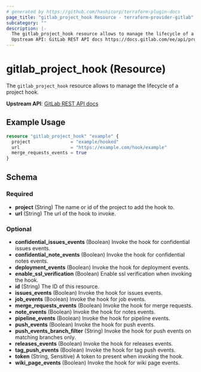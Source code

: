 ```yaml
---
# generated by https://github.com/hashicorp/terraform-plugin-docs
page_title: "gitlab_project_hook Resource - terraform-provider-gitlab"
subcategory: ""
description: |-
  The gitlab_project_hook resource allows to manage the lifecycle of a project hook.
  Upstream API: GitLab REST API docs https://docs.gitlab.com/ee/api/projects.html#hooks
---
```


# gitlab_project_hook (Resource)

The `gitlab_project_hook` resource allows to manage the lifecycle of a project hook.

**Upstream API**: [GitLab REST API docs](https://docs.gitlab.com/ee/api/projects.html#hooks)

## Example Usage

```terraform
resource "gitlab_project_hook" "example" {
  project               = "example/hooked"
  url                   = "https://example.com/hook/example"
  merge_requests_events = true
}
```

<!-- schema generated by tfplugindocs -->
## Schema

### Required

- **project** (String) The name or id of the project to add the hook to.
- **url** (String) The url of the hook to invoke.

### Optional

- **confidential_issues_events** (Boolean) Invoke the hook for confidential issues events.
- **confidential_note_events** (Boolean) Invoke the hook for confidential notes events.
- **deployment_events** (Boolean) Invoke the hook for deployment events.
- **enable_ssl_verification** (Boolean) Enable ssl verification when invoking the hook.
- **id** (String) The ID of this resource.
- **issues_events** (Boolean) Invoke the hook for issues events.
- **job_events** (Boolean) Invoke the hook for job events.
- **merge_requests_events** (Boolean) Invoke the hook for merge requests.
- **note_events** (Boolean) Invoke the hook for notes events.
- **pipeline_events** (Boolean) Invoke the hook for pipeline events.
- **push_events** (Boolean) Invoke the hook for push events.
- **push_events_branch_filter** (String) Invoke the hook for push events on matching branches only.
- **releases_events** (Boolean) Invoke the hook for releases events.
- **tag_push_events** (Boolean) Invoke the hook for tag push events.
- **token** (String, Sensitive) A token to present when invoking the hook.
- **wiki_page_events** (Boolean) Invoke the hook for wiki page events.


